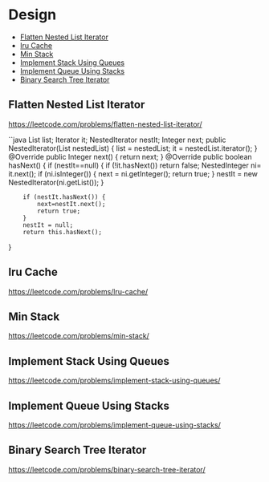 # Design
+ [Flatten Nested List Iterator](#flatten-nested-list-iterator)
+ [lru Cache](#lru-cache)
+ [Min Stack](#min-stack)
+ [Implement Stack Using Queues](#implement-stack-using-queues)
+ [Implement Queue Using Stacks](#implement-queue-using-stacks)
+ [Binary Search Tree Iterator](#binary-search-tree-iterator)

## Flatten Nested List Iterator
https://leetcode.com/problems/flatten-nested-list-iterator/

``java
List<NestedInteger> list;
Iterator<NestedInteger> it;
NestedIterator nestIt;
Integer next;
public NestedIterator(List<NestedInteger> nestedList) {
        list = nestedList;
        it = nestedList.iterator();
    }
    @Override
    public Integer next() {
        return next;
    }
    @Override
    public boolean hasNext() {
        if (nestIt==null) {
            if (!it.hasNext()) return false;
            NestedInteger ni= it.next();
            if (ni.isInteger()) {
			    next = ni.getInteger(); 
				return true;
		    }
            nestIt = new NestedIterator(ni.getList());
        }
		
        if (nestIt.hasNext()) {
		    next=nestIt.next(); 
		    return true;
		}
        nestIt = null;
        return this.hasNext();
}

## lru Cache
https://leetcode.com/problems/lru-cache/

## Min Stack
https://leetcode.com/problems/min-stack/

## Implement Stack Using Queues
https://leetcode.com/problems/implement-stack-using-queues/

## Implement Queue Using Stacks
https://leetcode.com/problems/implement-queue-using-stacks/

## Binary Search Tree Iterator
https://leetcode.com/problems/binary-search-tree-iterator/
